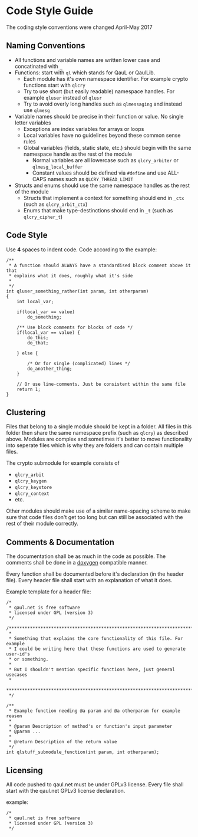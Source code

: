 Code Style Guide
================

The coding style conventions were changed April-May 2017 

Naming Conventions
------------------

* All functions and variable names are written lower case and concatinated with `_`
* Functions: start with `ql` which stands for QauL or QaulLib.
  * Each module has it's own namespace identifier. For example crypto functions start with `qlcry`
  * Try to use short (but easily readable) namespace handles. For example `qluser` instead of `qlusr`
  * Try to avoid overly long handles such as `qlmessaging` and instead use `qlmesg`
* Variable names should be precise in their function or value. No single letter variables
  * Exceptions are index variables for arrays or loops
  * Local variables have no guidelines beyond these common sense rules
  * Global variables (fields, static state, etc.) should begin with the same namespace handle as the rest of the module
    * Normal variables are all lowercase such as `qlcry_arbiter` or `qlmesg_local_buffer`
    * Constant values should be defined via `#define` and use ALL-CAPS names such as `QLCRY_THREAD_LIMIT`
* Structs and enums should use the same namespace handles as the rest of the module
  * Structs that implement a context for something should end in `_ctx` (such as `qlcry_arbit_ctx`)
  * Enums that make type-destinctions should end in `_t` (such as `qlcry_cipher_t`)

Code Style
----------

Use **4** spaces to indent code.
Code according to the example:

```
/**
 * A function should ALWAYS have a standardised block comment above it that
 * explains what it does, roughly what it's side 
 *
 */
int qluser_something_rather(int param, int otherparam)
{
    int local_var;

    if(local_var == value)
        do_something;

    /** Use block comments for blocks of code */
    if(local_var == value) {
        do_this;
        do_that;

    } else {

        /* Or for single (complicated) lines */
        do_another_thing;
    }

    // Or use line-comments. Just be consistent within the same file
    return 1;
}
```


Clustering
----------

Files that belong to a single module should be kept in a folder. All files in this
folder then share the same namespace prefix (such as `qlcry`) as described above.
Modules are complex and sometimes it's better to move functionality into seperate files
which is why they are folders and can contain multiple files.

The crypto submodule for example consists of

 * `qlcry_arbit`
 * `qlcry_keygen`
 * `qlcry_keystore`
 * `qlcry_context`
 * etc.

Other modules should make use of a similar name-spacing scheme to make sure that code files
don't get too long but can still be associated with the rest of their module correctly.


Comments & Documentation
------------------------

The documentation shall be as much in the code as possible. The comments shall
be done in a [doxygen](https://en.wikipedia.org/wiki/Doxygen) compatible manner.

Every function shall be documented before it's declaration (in the header file).
Every header file shall start with an explanation of what it does.

Example template for a header file:

```
/*
 * qaul.net is free software
 * licensed under GPL (version 3)
 */

/*********************************************************************************
 *
 * Something that explains the core functionality of this file. For example
 * I could be writing here that these functions are used to generate user-id's
 * or something.
 *
 * But I shouldn't mention specific functions here, just general usecases
 *
 *********************************************************************************
 */

/**
 * Example function needing @a param and @a otherparam for example reason
 *
 * @param Description of method's or function's input parameter
 * @param ...
 *
 * @return Description of the return value
 */
int qlstuff_submodule_function(int param, int otherparam);
```


Licensing
---------

All code pushed to qaul.net must be under GPLv3 license.
Every file shall start with the qaul.net GPLv3 license declaration.

example:

```
/*
 * qaul.net is free software
 * licensed under GPL (version 3)
 */
```
